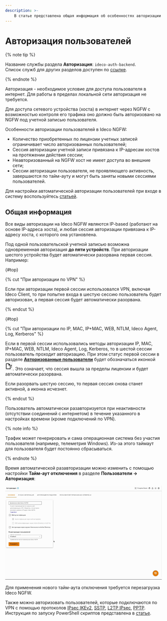 ```yaml
---
description: >-
    В статье представлена общая информация об особенностях авторизации пользователей в Ideco NGFW.
---
```


# Авторизация пользователей

{% note tip %}

Название службы раздела **Авторизация**: `ideco-auth-backend`. \
Список служб для других разделов доступен по [ссылке](../../../../ngfw/settings/server-management/terminal/README.md).

{% endnote %}

Авторизация - необходимое условие для доступа пользователя в интернет. Для работы в пределах локальной сети авторизация не требуется.

Для доступа сетевого устройства (хоста) в интернет через NGFW с возможностью контроля его трафика оно должно быть авторизовано на NGFW под учетной записью пользователя.

Особенности авторизации пользователей в Ideco NGFW:

* Количество приобретенных по лицензии учетных записей ограничивает число авторизованных пользователей;
* Сессия авторизации учетной записи привязана к IP-адресам хостов на протяжении действия сессии;
* Неавторизованный на NGFW хост не имеет доступа во внешние сети;
* Сессии авторизации пользователя, не проявляющего активность, завершаются по тайм-ауту и могут быть заняты новыми сессиями пользователей.

Для настройки автоматической авторизации пользователей при входе в систему воспользуйтесь [статьей](../../../../ngfw/recipes/popular-recipes/auto-authorization-linux.md).

## Общая информация

Все виды авторизации на Ideco NGFW являются IP-based (работают на основе IP-адреса хоста), и любая сессия авторизации привязана к IP-адресу хоста, с которого она установлена.

Под одной пользовательской учетной записью возможна одновременная авторизация **до пяти устройств**. При авторизации шестого устройства будет автоматически разорвана первая сессия. Например:

{#top}

{% cut "При авторизации по VPN" %}

Если при авторизации первой сессии использовался VPN, включая Ideco Client, то при попытке входа в шестую сессию пользователь будет авторизован, а первая сессия будет автоматически разорвана.

{% endcut %}

{#top}

{% cut "При авторизации по IP, MAC, IP+MAC, WEB, NTLM, Ideco Agent, Log, Kerberos" %}

Если в первой сессии использовались методы авторизации IP, MAC, IP+MAC, WEB, NTLM, Ideco Agent, Log, Kerberos, то в шестой сессии пользователь проходит авторизацию. При этом статус первой сессии в разделе [**Авторизованные пользователи**](../../../../ngfw/settings/monitor/authorized-users.md) будет обозначаться иконкой ![](../../../../_images/icon-autho-user2.png). Это означает, что сессия вышла за пределы лицензии и будет автоматически разорвана.

Если разорвать шестую сессию, то первая сессия снова станет активной, а иконка исчезнет.

{% endcut %}

Пользователь автоматически разавторизуется при неактивности (отсутствии соединений с интернетом) в течение указанного в настройках времени (кроме подключений по VPN).

{% note info %}

Трафик может генерировать и сама операционная система без участия пользователя (например, телеметрия Windows). Из-за этого таймаут для пользователя будет постоянно сбрасываться.

{% endnote %}

Время автоматической разавторизации можно изменить с помощью настройки **Тайм-аут отключения** в разделе **Пользователи -> Авторизация**:

![](../../../../_images/authorization.gif)

<!-- В нижней части формы в раскрывающемся списке выберите требуемое значение **Тайм-аута отключения**. -->

Для применения нового тайм-аута отключения требуется перезагрузка Ideco NGFW.

Также можно авторизовать пользователей, которые подключаются по VPN с помощью протоколов [IPsec IKEv2](vpn-connection/ipsec-ikev2.md), [SSTP](vpn-connection/sstp.md), [L2TP IPsec](vpn-connection/l2tp-ipsec.md), [PPTP](vpn-connection/pptp.md). Инструкция по запуску PowerShell скриптов представлена в [статье](vpn-connection/running-powershell-scripts.md).